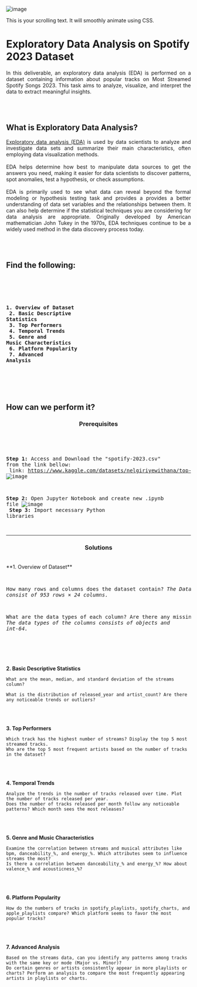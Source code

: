 ![image](https://media.licdn.com/dms/image/v2/D4D12AQEFDU4XuJP11w/article-cover_image-shrink_600_2000/article-cover_image-shrink_600_2000/0/1698229402254?e=2147483647&v=beta&t=7mnB7C9BMj6bXQwypYXIwFoQuZ5vItSRLZ0Ox9qvMKA)
<div class="scrolling-text">
  This is your scrolling text. It will smoothly animate using CSS.
</div>

# <div class="scrolling-text">Exploratory Data Analysis on Spotify 2023 Dataset</div>

<p align="justify">In this deliverable, an exploratory data analysis (EDA) is performed on a dataset containing information about popular tracks on Most Streamed Spotify Songs 2023. This task aims to analyze, visualize, and interpret the data to extract meaningful insights.</p>
<br>
<br>
  
## What is Exploratory Data Analysis?

<p align="justify"><a href="https://www.example.com](https://www.ibm.com/topics/exploratory-data-analysis">Exploratory data analysis (EDA)</a> is used by data scientists to analyze and investigate data sets and summarize their main characteristics, often employing data visualization methods.<br><br>EDA helps determine how best to manipulate data sources to get the answers you need, making it easier for data scientists to discover patterns, spot anomalies, test a hypothesis, or check assumptions.<br><br>EDA is primarily used to see what data can reveal beyond the formal modeling or hypothesis testing task and provides a provides a better understanding of data set variables and the relationships between them. It can also help determine if the statistical techniques you are considering for data analysis are appropriate. Originally developed by American mathematician John Tukey in the 1970s, EDA techniques continue to be a widely used method in the data discovery process today.</p>
<br>
<br>
 
## Find the following:
<br>
<pre> 

**1. Overview of Dataset<br>
2. Basic Descriptive Statistics<br>
3. Top Performers<br>
4. Temporal Trends<br>
5. Genre and Music Characteristics<br>
6. Platform Popularity<br>
7. Advanced Analysis<br>**

</pre>
<br>
<br>

## How can we perform it?

<h3 align="center">Prerequisites</h3>
<br>
<pre>
  
**Step 1:** Access and Download the "spotify-2023.csv" from the link bellow:<br>
link: https://www.kaggle.com/datasets/nelgiriyewithana/top-spotify-songs-2023/data
![image](https://github.com/user-attachments/assets/d6cb1a80-85be-4cf5-807d-f9cc47542fc9)
<br>

**Step 2:** Open Jupyter Notebook and create new .ipynb file
![image](https://github.com/user-attachments/assets/35b2a80c-4ca6-4d30-94f8-a1039309f70b)
<br>
**Step 3:** Import necessary Python libraries
<br>
</pre>

<hr>
<h3 align="center">Solutions</h3>
<br>
**1. Overview of Dataset**
<br>
<pre>

How many rows and columns does the dataset contain?
    _The Dataset consist of 953 rows × 24 columns._

What are the data types of each column? Are there any missing values?
    _The data types of the columns consists of objects and int-64._
  
</pre>
<br>
<br>

**2. Basic Descriptive Statistics**
<br>
```
What are the mean, median, and standard deviation of the streams column?

What is the distribution of released_year and artist_count? Are there any noticeable trends or outliers?
```
<br>
<br>

**3. Top Performers**
<br>
```
Which track has the highest number of streams? Display the top 5 most streamed tracks.
Who are the top 5 most frequent artists based on the number of tracks in the dataset?
```
<br>
<br>

**4. Temporal Trends**
<br>
```
Analyze the trends in the number of tracks released over time. Plot the number of tracks released per year.
Does the number of tracks released per month follow any noticeable patterns? Which month sees the most releases?
```
<br>
<br>

**5. Genre and Music Characteristics**
<br>
```
Examine the correlation between streams and musical attributes like bpm, danceability_%, and energy_%. Which attributes seem to influence streams the most?
Is there a correlation between danceability_% and energy_%? How about valence_% and acousticness_%?
```
<br>
<br>

**6. Platform Popularity**
<br>
```
How do the numbers of tracks in spotify_playlists, spotify_charts, and apple_playlists compare? Which platform seems to favor the most popular tracks?
```
<br>
<br>

**7. Advanced Analysis**
<br>
```
Based on the streams data, can you identify any patterns among tracks with the same key or mode (Major vs. Minor)?
Do certain genres or artists consistently appear in more playlists or charts? Perform an analysis to compare the most frequently appearing artists in playlists or charts.
```
<br>
<br>


